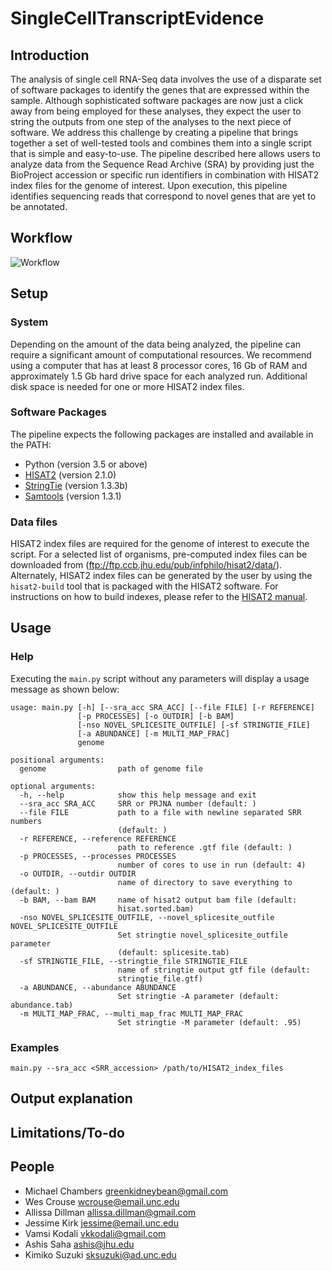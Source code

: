 # SingleCellTranscriptEvidence

## Introduction
The analysis of single cell RNA-Seq data involves the use of a disparate set of software packages to identify the genes that are expressed within the sample. Although sophisticated software packages are now just a click away from being employed for these analyses, they expect the user to string the outputs from one step of the analyses to the next piece of software. We address this challenge by creating a pipeline that brings together a set of well-tested tools and combines them into a single script that is simple and easy-to-use. The pipeline described here allows users to analyze data from the Sequence Read Archive (SRA) by providing just the BioProject accession or specific run identifiers in combination with HISAT2 index files for the genome of interest. Upon execution, this pipeline identifies sequencing reads that correspond to novel genes that are yet to be annotated.

## Workflow
![Workflow](https://github.com/NCBI-Hackathons/SingleCellTranscriptEvidence/blob/master/workflow.jpg)

## Setup
### System
Depending on the amount of the data being analyzed, the pipeline can require a significant amount of computational resources. We recommend using a computer that has at least 8 processor cores, 16 Gb of RAM and approximately 1.5 Gb hard drive space for each analyzed run. Additional disk space is needed for one or more HISAT2 index files.
### Software Packages
The pipeline expects the following packages are installed and available in the PATH:
* Python (version 3.5 or above)
* [HISAT2](https://ccb.jhu.edu/software/hisat2/index.shtml) (version 2.1.0)
* [StringTie](https://ccb.jhu.edu/software/stringtie/) (version 1.3.3b)
* [Samtools](http://www.htslib.org/) (version 1.3.1)
### Data files
HISAT2 index files are required for the genome of interest to execute the script. For a selected list of organisms, pre-computed index files can be downloaded from (ftp://ftp.ccb.jhu.edu/pub/infphilo/hisat2/data/). Alternately, HISAT2 index files can be generated by the user by using the `hisat2-build` tool that is packaged with the HISAT2 software. For instructions on how to build indexes, please refer to the [HISAT2 manual](https://ccb.jhu.edu/software/hisat2/manual.shtml).


## Usage
### Help
Executing the `main.py` script without any parameters will display a usage message as shown below:
```
usage: main.py [-h] [--sra_acc SRA_ACC] [--file FILE] [-r REFERENCE]
               [-p PROCESSES] [-o OUTDIR] [-b BAM]
               [-nso NOVEL_SPLICESITE_OUTFILE] [-sf STRINGTIE_FILE]
               [-a ABUNDANCE] [-m MULTI_MAP_FRAC]
               genome

positional arguments:
  genome                path of genome file

optional arguments:
  -h, --help            show this help message and exit
  --sra_acc SRA_ACC     SRR or PRJNA number (default: )
  --file FILE           path to a file with newline separated SRR numbers
                        (default: )
  -r REFERENCE, --reference REFERENCE
                        path to reference .gtf file (default: )
  -p PROCESSES, --processes PROCESSES
                        number of cores to use in run (default: 4)
  -o OUTDIR, --outdir OUTDIR
                        name of directory to save everything to (default: )
  -b BAM, --bam BAM     name of hisat2 output bam file (default:
                        hisat.sorted.bam)
  -nso NOVEL_SPLICESITE_OUTFILE, --novel_splicesite_outfile NOVEL_SPLICESITE_OUTFILE
                        Set stringtie novel_splicesite_outfile parameter
                        (default: splicesite.tab)
  -sf STRINGTIE_FILE, --stringtie_file STRINGTIE_FILE
                        name of stringtie output gtf file (default:
                        stringtie_file.gtf)
  -a ABUNDANCE, --abundance ABUNDANCE
                        Set stringtie -A parameter (default: abundance.tab)
  -m MULTI_MAP_FRAC, --multi_map_frac MULTI_MAP_FRAC
                        Set stringtie -M parameter (default: .95)
```
### Examples
`main.py --sra_acc <SRR_accession> /path/to/HISAT2_index_files`

## Output explanation

## Limitations/To-do

## People
* Michael Chambers <greenkidneybean@gmail.com>
* Wes Crouse <wcrouse@email.unc.edu>
* Allissa Dillman <allissa.dillman@gmail.com>
* Jessime Kirk <jessime@email.unc.edu>
* Vamsi Kodali <vkkodali@gmail.com>
* Ashis Saha <ashis@jhu.edu>
* Kimiko Suzuki <sksuzuki@ad.unc.edu>
